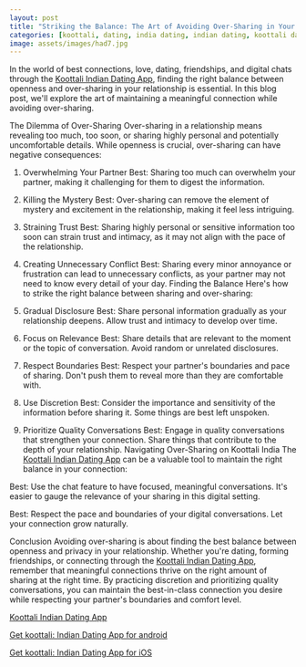 ```yaml
---
layout: post
title: "Striking the Balance: The Art of Avoiding Over-Sharing in Your Koottali India Connection"
categories: [koottali, dating, india dating, indian dating, koottali dating app]
image: assets/images/had7.jpg
---
```


In the world of best connections, love, dating, friendships, and digital chats through the [Koottali Indian Dating App](https://koottali.com/download), finding the right balance between openness and over-sharing in your relationship is essential. In this blog post, we'll explore the art of maintaining a meaningful connection while avoiding over-sharing.

The Dilemma of Over-Sharing
Over-sharing in a relationship means revealing too much, too soon, or sharing highly personal and potentially uncomfortable details. While openness is crucial, over-sharing can have negative consequences:

1. Overwhelming Your Partner
   Best: Sharing too much can overwhelm your partner, making it challenging for them to digest the information.
2. Killing the Mystery
   Best: Over-sharing can remove the element of mystery and excitement in the relationship, making it feel less intriguing.
3. Straining Trust
   Best: Sharing highly personal or sensitive information too soon can strain trust and intimacy, as it may not align with the pace of the relationship.
4. Creating Unnecessary Conflict
   Best: Sharing every minor annoyance or frustration can lead to unnecessary conflicts, as your partner may not need to know every detail of your day.
   Finding the Balance
   Here's how to strike the right balance between sharing and over-sharing:

5. Gradual Disclosure
   Best: Share personal information gradually as your relationship deepens. Allow trust and intimacy to develop over time.
6. Focus on Relevance
   Best: Share details that are relevant to the moment or the topic of conversation. Avoid random or unrelated disclosures.
7. Respect Boundaries
   Best: Respect your partner's boundaries and pace of sharing. Don't push them to reveal more than they are comfortable with.
8. Use Discretion
   Best: Consider the importance and sensitivity of the information before sharing it. Some things are best left unspoken.
9. Prioritize Quality Conversations
   Best: Engage in quality conversations that strengthen your connection. Share things that contribute to the depth of your relationship.
   Navigating Over-Sharing on Koottali India
   The [Koottali Indian Dating App](https://koottali.com/download) can be a valuable tool to maintain the right balance in your connection:

Best: Use the chat feature to have focused, meaningful conversations. It's easier to gauge the relevance of your sharing in this digital setting.

Best: Respect the pace and boundaries of your digital conversations. Let your connection grow naturally.

Conclusion
Avoiding over-sharing is about finding the best balance between openness and privacy in your relationship. Whether you're dating, forming friendships, or connecting through the [Koottali Indian Dating App](https://koottali.com/download), remember that meaningful connections thrive on the right amount of sharing at the right time. By practicing discretion and prioritizing quality conversations, you can maintain the best-in-class connection you desire while respecting your partner's boundaries and comfort level.

[Koottali Indian Dating App](https://koottali.com/download)

[Get koottali: Indian Dating App for android](https://play.google.com/store/apps/details?id=com.koottali.app&hl=en_IN&gl=US)

[Get koottali: Indian Dating App for iOS](https://apps.apple.com/us/app/koottali-connect-with-mallus/id6448742453)
